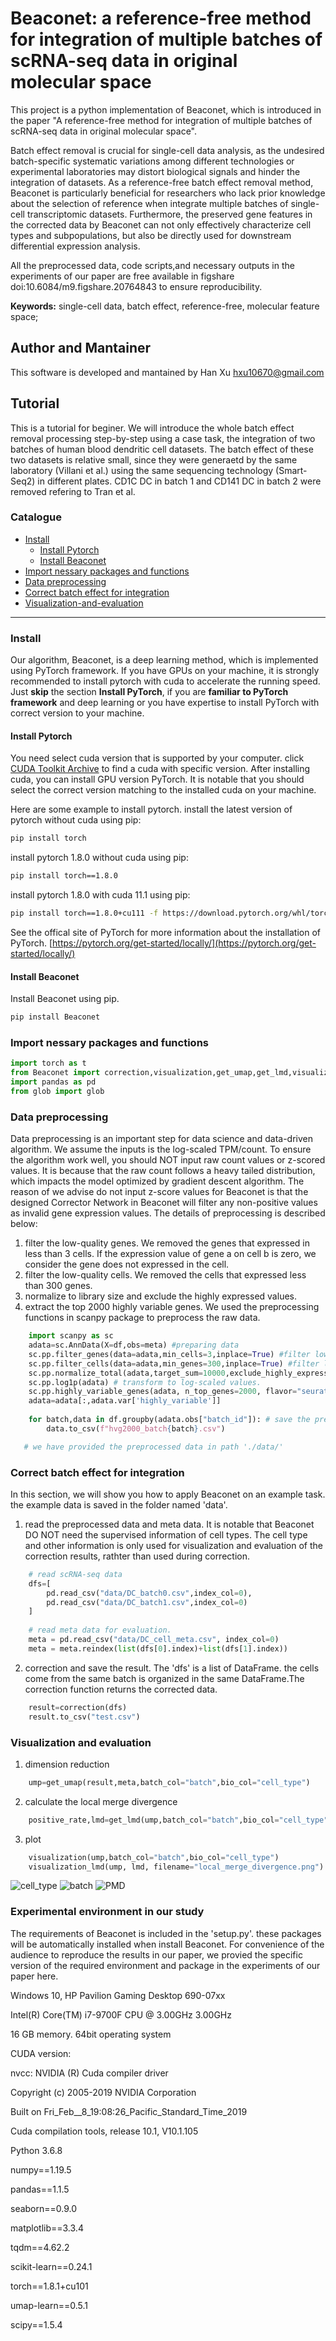 Beaconet: a reference-free method for integration of multiple batches of scRNA-seq data in original molecular space
===========================
This project is a python implementation of Beaconet, which is introduced in the paper "A reference-free method for integration of multiple batches of scRNA-seq data in original molecular space".

Batch effect removal is crucial for single-cell data analysis, as the undesired batch-specific systematic variations among different technologies or experimental laboratories may distort biological signals and hinder the integration of datasets. As a reference-free batch effect removal method, Beaconet is particularly beneficial for researchers who lack prior knowledge about the selection of reference when integrate multiple batches of single-cell transcriptomic datasets. Furthermore, the preserved gene features in the corrected data by Beaconet can not only effectively characterize cell types and subpopulations, but also be directly used for downstream differential expression analysis.

All the preprocessed data, code scripts,and necessary outputs in the experiments of our paper are free available in figshare doi:10.6084/m9.figshare.20764843 to ensure reproducibility.

**Keywords:** single-cell data, batch effect, reference-free, molecular feature space;

## Author and Mantainer
This software is developed and mantained by Han Xu <hxu10670@gmail.com>

## Tutorial
This is a tutorial for beginer. We will introduce the whole batch effect removal processing step-by-step using a case task, the integration of two batches of human blood dendritic cell datasets. The batch effect of these two datasets is relative small, since they were generaetd by the same laboratory (Villani et al.) using the same sequencing technology (Smart-Seq2) in different plates. CD1C DC in batch 1 and CD141 DC in batch 2 were removed refering to Tran et al.

### Catalogue
* [Install](#Install)
    * [Install Pytorch](#Install-Pytorch)
    * [Install Beaconet](#Install-Beaconet)
* [Import nessary packages and functions](#Import-nessary-packages-and-functions)
* [Data preprocessing](#Data-preprocessing)
* [Correct batch effect for integration](#Correct-batch-effect-for-integration)
* [Visualization-and-evaluation](#Visualization-and-evaluation)
---------

### Install
Our algorithm, Beaconet, is a deep learning method, which is implemented using PyTorch framework.
If you have GPUs on your machine, it is strongly recommended to install pytorch with cuda to accelerate the running speed.
Just **skip** the section **Install PyTorch**, if you are **familiar to PyTorch framework** and deep learning or you have expertise to install PyTorch with correct version to your machine.

#### Install Pytorch

You need select cuda version that is supported by your computer. click [CUDA Toolkit Archive](https://developer.nvidia.com/cuda-toolkit-archive) to find a cuda with specific version.
After installing cuda, you can install GPU version PyTorch. It is notable that you should select the correct version matching to the installed cuda on your machine.

Here are some example to install pytorch.
install the latest version of pytorch without cuda using pip:
```Bash
pip install torch
```

install pytorch 1.8.0 without cuda using pip:
```Bash
pip install torch==1.8.0
```

install pytorch 1.8.0 with cuda 11.1 using pip:
```Bash
pip install torch==1.8.0+cu111 -f https://download.pytorch.org/whl/torch_stable.html
```

See the offical site of PyTorch for more information about the installation of PyTorch.
[https://pytorch.org/get-started/locally/](https://pytorch.org/get-started/locally/)

#### Install Beaconet

Install Beaconet using pip.
```Bash
pip install Beaconet
```

### Import nessary packages and functions
```python
import torch as t
from Beaconet import correction,visualization,get_umap,get_lmd,visualization_lmd
import pandas as pd
from glob import glob
```

### Data preprocessing
Data preprocessing is an important step for data science and data-driven algorithm.
We assume the inputs is the log-scaled TPM/count. To ensure the algorithm work well, you should NOT input raw count values or z-scored values. It is because that the raw count follows a heavy tailed distribution, which impacts the model optimized by gradient descent algorithm. The reason of we advise do not input z-score values for Beaconet is that the designed Corrector Network in Beaconet will filter any non-positive values as invalid gene expression values.
The details of preprocessing is described below:
1. filter the low-quality genes. We removed the genes that expressed in less than 3 cells. If the expression value of gene a on cell b is zero, we consider the gene does not expressed in the cell.
2. filter the low-quality cells. We removed the cells that expressed less than 300 genes.
3. normalize to library size and exclude the highly expressed values.
4. extract the top 2000 highly variable genes.
We used the preprocessing functions in scanpy package to preprocess the raw data.

```python
    import scanpy as sc
    adata=sc.AnnData(X=df,obs=meta) #preparing data
    sc.pp.filter_genes(data=adata,min_cells=3,inplace=True) #filter low-quality genes
    sc.pp.filter_cells(data=adata,min_genes=300,inplace=True) #filter low-quality cells
    sc.pp.normalize_total(adata,target_sum=10000,exclude_highly_expressed=True,inplace=True) # normalize for the library size
    sc.pp.log1p(adata) # transform to log-scaled values.
    sc.pp.highly_variable_genes(adata, n_top_genes=2000, flavor="seurat", batch_key="batch") #select top 2000 HVGs
    adata=adata[:,adata.var['highly_variable']]
    
    for batch,data in df.groupby(adata.obs["batch_id"]): # save the preprocessed data
    	data.to_csv(f"hvg2000_batch{batch}.csv")

   # we have provided the preprocessed data in path './data/'
```

### Correct batch effect for integration
In this section, we will show you how to apply Beaconet on an example task.
the example data is saved in the folder named 'data'.

1. read the preprocessed data and meta data. It is notable that Beaconet DO NOT need the supervised information of cell types. The cell type and other information is only used for visualization and evaluation of the correction results, rathter than used during correction.
```python
    # read scRNA-seq data
    dfs=[
        pd.read_csv("data/DC_batch0.csv",index_col=0),
        pd.read_csv("data/DC_batch1.csv",index_col=0)
    ]
    
    # read meta data for evaluation.
    meta = pd.read_csv("data/DC_cell_meta.csv", index_col=0)
    meta = meta.reindex(list(dfs[0].index)+list(dfs[1].index))
```
2. correction and save the result. The 'dfs' is a list of DataFrame. the cells come from the same batch is organized in the same DataFrame.The correction function returns the corrected data.
```python
    result=correction(dfs)
    result.to_csv("test.csv")
```
### Visualization and evaluation
1. dimension reduction
```python
    ump=get_umap(result,meta,batch_col="batch",bio_col="cell_type")
```
2. calculate the local merge divergence
```python
    positive_rate,lmd=get_lmd(ump,batch_col="batch",bio_col="cell_type")
```
3. plot
```python
    visualization(ump,batch_col="batch",bio_col="cell_type")
    visualization_lmd(ump, lmd, filename="local_merge_divergence.png")
```

![cell_type](https://github.com/xuxiaohan/Beaconet/blob/main/bio.png)
![batch](https://github.com/xuxiaohan/Beaconet/blob/main/batch.png)
![PMD](https://github.com/xuxiaohan/Beaconet/blob/main/local_merge_divergence.png)

### Experimental environment in our study

The requirements of Beaconet is included in the 'setup.py'. these packages will be automatically installed when install Beaconet.
For convenience of the audience to reproduce the results in our paper, we provied the specific version of the required environment and package in the experiments of our paper here.

Windows 10, HP Pavilion Gaming Desktop 690-07xx

Intel(R) Core(TM) i7-9700F CPU @ 3.00GHz 3.00GHz

16 GB memory. 64bit operating system

CUDA version:

nvcc: NVIDIA (R) Cuda compiler driver

Copyright (c) 2005-2019 NVIDIA Corporation

Built on Fri_Feb__8_19:08:26_Pacific_Standard_Time_2019

Cuda compilation tools, release 10.1, V10.1.105

Python 3.6.8

numpy==1.19.5

pandas==1.1.5

seaborn==0.9.0

matplotlib==3.3.4

tqdm==4.62.2

scikit-learn==0.24.1

torch==1.8.1+cu101

umap-learn==0.5.1

scipy==1.5.4

